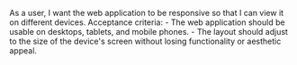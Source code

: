 As a user, I want the web application to be responsive so that I can view it on different devices.
    Acceptance criteria:
    - The web application should be usable on desktops, tablets, and mobile phones.
    - The layout should adjust to the size of the device's screen without losing functionality or aesthetic appeal.